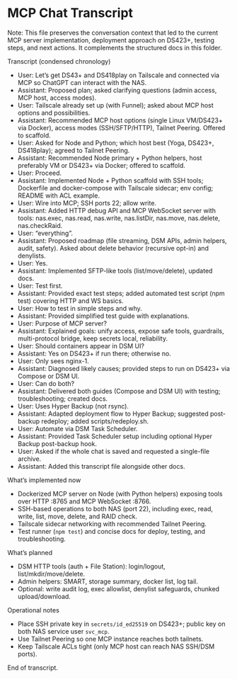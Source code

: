 # MCP Chat Transcript

Note: This file preserves the conversation context that led to the current MCP server implementation, deployment approach on DS423+, testing steps, and next actions. It complements the structured docs in this folder.

Transcript (condensed chronology)

- User: Let’s get DS43+ and DS418play on Tailscale and connected via MCP so ChatGPT can interact with the NAS.
- Assistant: Proposed plan; asked clarifying questions (admin access, MCP host, access modes).
- User: Tailscale already set up (with Funnel); asked about MCP host options and possibilities.
- Assistant: Recommended MCP host options (single Linux VM/DS423+ via Docker), access modes (SSH/SFTP/HTTP), Tailnet Peering. Offered to scaffold.
- User: Asked for Node and Python; which host best (Yoga, DS423+, DS418play); agreed to Tailnet Peering.
- Assistant: Recommended Node primary + Python helpers, host preferably VM or DS423+ via Docker; offered to scaffold.
- User: Proceed.
- Assistant: Implemented Node + Python scaffold with SSH tools; Dockerfile and docker-compose with Tailscale sidecar; env config; README with ACL example.
- User: Wire into MCP; SSH ports 22; allow write.
- Assistant: Added HTTP debug API and MCP WebSocket server with tools: nas.exec, nas.read, nas.write, nas.listDir, nas.move, nas.delete, nas.checkRaid.
- User: “everything”.
- Assistant: Proposed roadmap (file streaming, DSM APIs, admin helpers, audit, safety). Asked about delete behavior (recursive opt-in) and denylists.
- User: Yes.
- Assistant: Implemented SFTP-like tools (list/move/delete), updated docs.
- User: Test first.
- Assistant: Provided exact test steps; added automated test script (npm test) covering HTTP and WS basics.
- User: How to test in simple steps and why.
- Assistant: Provided simplified test guide with explanations.
- User: Purpose of MCP server?
- Assistant: Explained goals: unify access, expose safe tools, guardrails, multi-protocol bridge, keep secrets local, reliability.
- User: Should containers appear in DSM UI?
- Assistant: Yes on DS423+ if run there; otherwise no.
- User: Only sees nginx-1.
- Assistant: Diagnosed likely causes; provided steps to run on DS423+ via Compose or DSM UI.
- User: Can do both?
- Assistant: Delivered both guides (Compose and DSM UI) with testing; troubleshooting; created docs.
- User: Uses Hyper Backup (not rsync).
- Assistant: Adapted deployment flow to Hyper Backup; suggested post-backup redeploy; added scripts/redeploy.sh.
- User: Automate via DSM Task Scheduler.
- Assistant: Provided Task Scheduler setup including optional Hyper Backup post-backup hook.
- User: Asked if the whole chat is saved and requested a single-file archive.
- Assistant: Added this transcript file alongside other docs.

What’s implemented now
- Dockerized MCP server on Node (with Python helpers) exposing tools over HTTP :8765 and MCP WebSocket :8766.
- SSH-based operations to both NAS (port 22), including exec, read, write, list, move, delete, and RAID check.
- Tailscale sidecar networking with recommended Tailnet Peering.
- Test runner (`npm test`) and concise docs for deploy, testing, and troubleshooting.

What’s planned
- DSM HTTP tools (auth + File Station): login/logout, list/mkdir/move/delete.
- Admin helpers: SMART, storage summary, docker list, log tail.
- Optional: write audit log, exec allowlist, denylist safeguards, chunked upload/download.

Operational notes
- Place SSH private key in `secrets/id_ed25519` on DS423+; public key on both NAS service user `svc_mcp`.
- Use Tailnet Peering so one MCP instance reaches both tailnets.
- Keep Tailscale ACLs tight (only MCP host can reach NAS SSH/DSM ports).

End of transcript.

